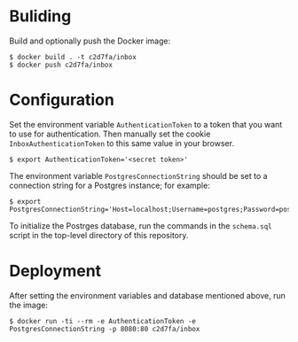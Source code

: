 # Buliding

Build and optionally push the Docker image:

    $ docker build . -t c2d7fa/inbox
    $ docker push c2d7fa/inbox

# Configuration

Set the environment variable `AuthenticationToken` to a token that you want to
use for authentication. Then manually set the cookie `InboxAuthenticationToken`
to this same value in your browser.

    $ export AuthenticationToken='<secret token>'

The environment variable `PostgresConnectionString` should be set to a
connection string for a Postgres instance; for example:

    $ export PostgresConnectionString='Host=localhost;Username=postgres;Password=postgres;Database=postgres'

To initialize the Postrges database, run the commands in the `schema.sql` script
in the top-level directory of this repository.

# Deployment

After setting the environment variables and database mentioned above, run the
image:

    $ docker run -ti --rm -e AuthenticationToken -e PostgresConnectionString -p 8080:80 c2d7fa/inbox
